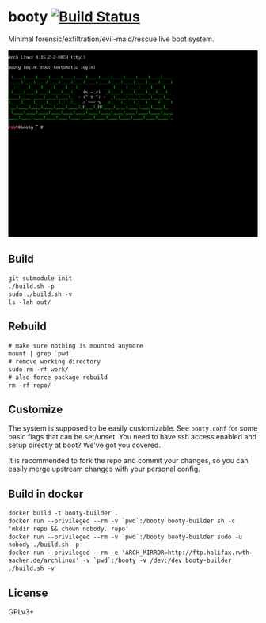 # booty [![Build Status][travis-img]][travis]

[travis-img]:   https://travis-ci.org/kpcyrd/booty.svg?branch=master
[travis]:       https://travis-ci.org/kpcyrd/booty

Minimal forensic/exfiltration/evil-maid/rescue live boot system.

![screenshot](docs/51a9c.png)

## Build

    git submodule init
    ./build.sh -p
    sudo ./build.sh -v
    ls -lah out/

## Rebuild

    # make sure nothing is mounted anymore
    mount | grep `pwd`
    # remove working directory
    sudo rm -rf work/
    # also force package rebuild
    rm -rf repo/

## Customize

The system is supposed to be easily customizable. See `booty.conf` for some
basic flags that can be set/unset. You need to have ssh access enabled and
setup directly at boot? We've got you covered.

It is recommended to fork the repo and commit your changes, so you can easily
merge upstream changes with your personal config.

## Build in docker

    docker build -t booty-builder .
    docker run --privileged --rm -v `pwd`:/booty booty-builder sh -c 'mkdir repo && chown nobody. repo'
    docker run --privileged --rm -v `pwd`:/booty booty-builder sudo -u nobody ./build.sh -p
    docker run --privileged --rm -e 'ARCH_MIRROR=http://ftp.halifax.rwth-aachen.de/archlinux' -v `pwd`:/booty -v /dev:/dev booty-builder ./build.sh -v

## License

GPLv3+
